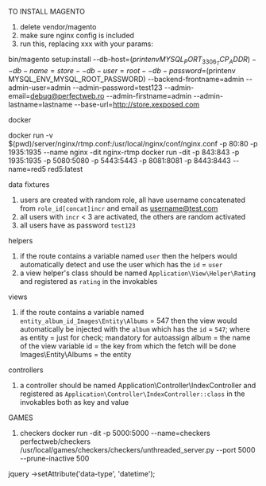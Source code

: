 TO INSTALL MAGENTO

1. delete vendor/magento
2. make sure nginx config is included
3. run this, replacing xxx with your params: 

bin/magento setup:install --db-host=$(printenv MYSQL_PORT_3306_TCP_ADDR) --db-name=store --db-user=root --db-password=$(printenv MYSQL_ENV_MYSQL_ROOT_PASSWORD) --backend-frontname=admin --admin-user=admin --admin-password=test123 --admin-email=debug@perfectweb.ro --admin-firstname=admin --admin-lastname=lastname --base-url=http://store.xexposed.com

docker

docker run -v $(pwd)/server/nginx/rtmp.conf:/usr/local/nginx/conf/nginx.conf -p 80:80 -p 1935:1935 --name nginx -dit nginx-rtmp
docker run -dit -p 843:843 -p 1935:1935 -p 5080:5080 -p 5443:5443 -p 8081:8081 -p 8443:8443 --name=red5 red5:latest


data fixtures

1. users are created with random role, all have username concatenated from `role_id[concat]incr` and email as 
username@test.com
2. all users with `incr` < 3 are activated, the others are random activated
3. all users have as password `test123`


helpers

1. if the route contains a variable named `user` then the helpers would automatically detect and use the user 
which has the `id` = `user`
2. a view helper's class should be named `Application\View\Helper\Rating` and registered as `rating` in the invokables


views

1. if the route contains a variable named `entity_album_id_Images\Entity\Albums` = 547 then the view would 
automatically be injected with the `album` which has the `id` = `547`; where as
    entity = just for check; mandatory for autoassign
    album = the name of the view variable
    id = the key from which the fetch will be done
    Images\Entity\Albums = the entity


controllers

1. a controller should be named Application\Controller\IndexController and registered as 
`Application\Controller\IndexController::class` in the invokables both as key and value 


GAMES

1. checkers
docker run -dit -p 5000:5000 --name=checkers perfectweb/checkers /usr/local/games/checkers/checkers/unthreaded_server.py --port 5000 --prune-inactive 500


jquery
->setAttribute('data-type', 'datetime');